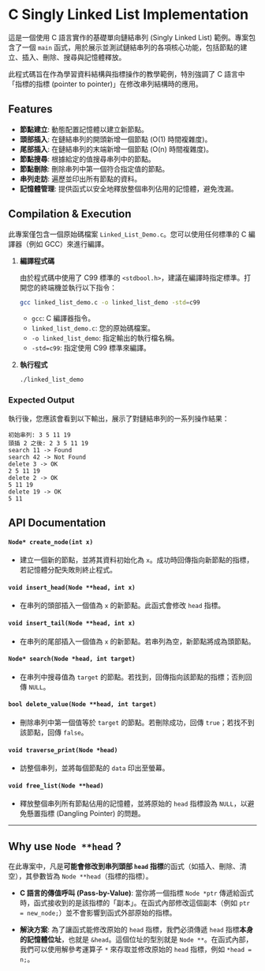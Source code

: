# C Singly Linked List Implementation

這是一個使用 C 語言實作的基礎單向鏈結串列 (Singly Linked List) 範例。專案包含了一個 `main` 函式，用於展示並測試鏈結串列的各項核心功能，包括節點的建立、插入、刪除、搜尋與記憶體釋放。

此程式碼旨在作為學習資料結構與指標操作的教學範例，特別強調了 C 語言中「指標的指標 (pointer to pointer)」在修改串列結構時的應用。

## Features

  - **節點建立**: 動態配置記憶體以建立新節點。
  - **頭部插入**: 在鏈結串列的開頭新增一個節點 (O(1) 時間複雜度)。
  - **尾部插入**: 在鏈結串列的末端新增一個節點 (O(n) 時間複雜度)。
  - **節點搜尋**: 根據給定的值搜尋串列中的節點。
  - **節點刪除**: 刪除串列中第一個符合指定值的節點。
  - **串列走訪**: 遍歷並印出所有節點的資料。
  - **記憶體管理**: 提供函式以安全地釋放整個串列佔用的記憶體，避免洩漏。

## Compilation & Execution

此專案僅包含一個原始碼檔案 `Linked_List_Demo.c`。您可以使用任何標準的 C 編譯器（例如 GCC）來進行編譯。

1.  **編譯程式碼**

    由於程式碼中使用了 C99 標準的 `<stdbool.h>`，建議在編譯時指定標準。打開您的終端機並執行以下指令：

    ```bash
    gcc linked_list_demo.c -o linked_list_demo -std=c99
    ```

      - `gcc`: C 編譯器指令。
      - `linked_list_demo.c`: 您的原始碼檔案。
      - `-o linked_list_demo`: 指定輸出的執行檔名稱。
      - `-std=c99`: 指定使用 C99 標準來編譯。

2.  **執行程式**

    ```bash
    ./linked_list_demo
    ```

### Expected Output

執行後，您應該會看到以下輸出，展示了對鏈結串列的一系列操作結果：

```
初始串列: 3 5 11 19 
頭插 2 之後: 2 3 5 11 19 
search 11 -> Found
search 42 -> Not Found
delete 3 -> OK
2 5 11 19 
delete 2 -> OK
5 11 19 
delete 19 -> OK
5 11 
```

## API Documentation

#### `Node* create_node(int x)`

- 建立一個新的節點，並將其資料初始化為 `x`。成功時回傳指向新節點的指標，若記憶體分配失敗則終止程式。

#### `void insert_head(Node **head, int x)`

- 在串列的頭部插入一個值為 `x` 的新節點。此函式會修改 `head` 指標。

#### `void insert_tail(Node **head, int x)`

- 在串列的尾部插入一個值為 `x` 的新節點。若串列為空，新節點將成為頭節點。

#### `Node* search(Node *head, int target)`

- 在串列中搜尋值為 `target` 的節點。若找到，回傳指向該節點的指標；否則回傳 `NULL`。

#### `bool delete_value(Node **head, int target)`

- 刪除串列中第一個值等於 `target` 的節點。若刪除成功，回傳 `true`；若找不到該節點，回傳 `false`。

#### `void traverse_print(Node *head)`

- 訪整個串列，並將每個節點的 `data` 印出至螢幕。

#### `void free_list(Node **head)`

- 釋放整個串列所有節點佔用的記憶體，並將原始的 `head` 指標設為 `NULL`，以避免懸置指標 (Dangling Pointer) 的問題。

-----

## Why use `Node **head` ?

在此專案中，凡是**可能會修改到串列頭部 `head` 指標**的函式（如插入、刪除、清空），其參數皆為 `Node **head`（指標的指標）。

  - **C 語言的傳值呼叫 (Pass-by-Value)**: 當你將一個指標 `Node *ptr` 傳遞給函式時，函式接收到的是該指標的「副本」。在函式內部修改這個副本（例如 `ptr = new_node;`）並不會影響到函式外部原始的指標。

  - **解決方案**: 為了讓函式能修改原始的 `head` 指標，我們必須傳遞 `head` 指標**本身的記憶體位址**，也就是 `&head`。這個位址的型別就是 `Node **`。在函式內部，我們可以使用解參考運算子 `*` 來存取並修改原始的 `head` 指標，例如 `*head = n;`。
